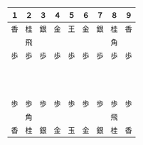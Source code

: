１ | ２ | ３ | ４ | ５ | ６ | ７ | ８ | ９
--- | --- | --- | --- | --- | --- | --- | --- | ---
香 | 桂 | 銀 | 金 | 王 | 金 | 銀 | 桂 | 香
　 | 飛 | 　 | 　 | 　 | 　 | 　 | 角 | 　
歩 | 歩 | 歩 | 歩 | 歩 | 歩 | 歩 | 歩 | 歩
　 | 　 | 　 | 　 | 　 | 　 | 　 | 　 | 　
　 | 　 | 　 | 　 | 　 | 　 | 　 | 　 | 　
　 | 　 | 　 | 　 | 　 | 　 | 　 | 　 | 　
歩 | 歩 | 歩 | 歩 | 歩 | 歩 | 歩 | 歩 | 歩
　 | 角 | 　 | 　 | 　 | 　 | 　 | 飛 | 　
香 | 桂 | 銀 | 金 | 玉 | 金 | 銀 | 桂 | 香
